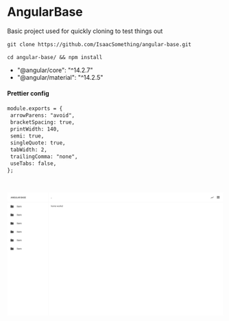 # AngularBase

Basic project used for quickly cloning to test things out

```
git clone https://github.com/IsaacSomething/angular-base.git
```

```
cd angular-base/ && npm install
```

- "@angular/core": "^14.2.7"
- "@angular/material": "^14.2.5"

#### Prettier config

```
module.exports = {
 arrowParens: "avoid",
 bracketSpacing: true,
 printWidth: 140,
 semi: true,
 singleQuote: true,
 tabWidth: 2,
 trailingComma: "none",
 useTabs: false,
};
```

<br />

![alt text](./src/assets/demo.png)
